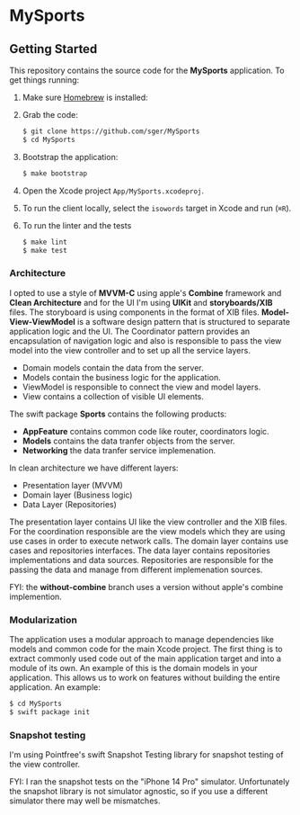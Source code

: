 # MySports

## Getting Started

This repository contains the source code for the **MySports** application. To get things running:

1. Make sure [Homebrew](https://brew.sh) is installed:

1. Grab the code:
    ```sh
    $ git clone https://github.com/sger/MySports
    $ cd MySports
    ```
1. Bootstrap the application:
    ```sh
    $ make bootstrap
    ```
1. Open the Xcode project `App/MySports.xcodeproj`.
1. To run the client locally, select the `isowords` target in Xcode and run (`⌘R`).
1. To run the linter and the tests
    ```sh
    $ make lint
    $ make test
    ```

### Architecture

I opted to use a style of **MVVM-C** using apple's **Combine** framework and **Clean Architecture** and for the UI I'm using **UIKit** and **storyboards/XIB** files. The storyboard is using components in the format of XIB files. **Model-View-ViewModel** is a software design pattern that is structured to separate application logic and the UI. The Coordinator pattern provides an encapsulation of navigation logic and also is responsible to pass the view model into the view controller and to set up all the service layers.

- Domain models contain the data from the server.
- Models contain the business logic for the application.
- ViewModel is responsible to connect the view and model layers.
- View contains a collection of visible UI elements.

The swift package **Sports** contains the following products:

- **AppFeature** contains common code like router, coordinators logic.
- **Models** contains the data tranfer objects from the server.
- **Networking** the data tranfer service implemenation.

In clean architecture we have different layers:

- Presentation layer (MVVM)
- Domain layer (Business logic)
- Data Layer (Repositories)

The presentation layer contains UI like the view controller and the XIB files. For the coordination responsible are the view models which they are using use cases in order to execute network calls. The domain layer contains use cases and repositories interfaces. The data layer contains repositories implementations and data sources. Repositories are responsible for the passing the data and manage from different implemenation sources.

FYI: the **without-combine** branch uses a version without apple's combine implemention.

### Modularization

The application uses a modular approach to manage dependencies like models and common code for the main Xcode project. The first thing is to extract commonly used code out of the main application target and into a module of its own. An example of this is the domain models in your application. This allows us to work on features without building the entire application. An example:

```sh
$ cd MySports
$ swift package init
```

### Snapshot testing

I'm using Pointfree's swift Snapshot Testing library for snapshot testing of the view controller. 

FYI: I ran the snapshot tests on the "iPhone 14 Pro" simulator. Unfortunately the snapshot library is not simulator agnostic, so if you use a different simulator there may well be mismatches.
